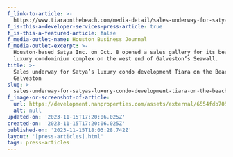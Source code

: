 ```yaml
---
f_link-to-article: >-
  https://www.tiaraonthebeach.com/media-detail/sales-underway-for-satyas-luxury-condo-development-tiara-on-the-beach-in-galveston
f_is-this-a-developer-services-press-article: true
f_is-this-a-featured-article: false
f_media-outlet-name: Houston Business Journal
f_media-outlet-excerpt: >-
  Houston-based Satya Inc. on Oct. 8 opened a sales gallery for its beachfront
  luxury condominium complex on the west end of Galveston’s Seawall.
title: >-
  Sales underway for Satya’s luxury condo development Tiara on the Beach in
  Galveston
slug: >-
  sales-underway-for-satyas-luxury-condo-development-tiara-on-the-beach-in-galveston
f_image-or-screenshot-of-article:
  url: https://development.nanproperties.com/assets/external/6554fdb7059554ad00e6db0c_screenshot202023-11-1620011944.png
  alt: null
updated-on: '2023-11-15T17:20:06.025Z'
created-on: '2023-11-15T17:20:06.025Z'
published-on: '2023-11-15T18:03:28.742Z'
layout: '[press-articles].html'
tags: press-articles
---
```



